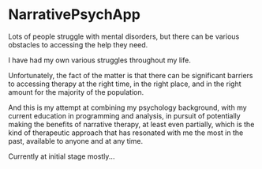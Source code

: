 # NarrativePsychApp

Lots of people struggle with mental disorders, but there can be various obstacles to accessing the help they need.

I have had my own various struggles throughout my life.

Unfortunately, the fact of the matter is that there can be significant barriers to accessing therapy at the right time, in the right place, and in the right amount for the majority of the population. 

And this is my attempt at combining my psychology background, with my current education in programming and analysis, in pursuit of potentially making the benefits of narrative therapy, at least even partially, which is the kind of therapeutic approach that has resonated with me the most in the past, available to anyone and at any time.

Currently at initial stage mostly...
